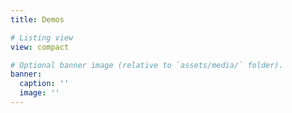 ```yaml
---
title: Demos

# Listing view
view: compact

# Optional banner image (relative to `assets/media/` folder).
banner:
  caption: ''
  image: ''
---
```

